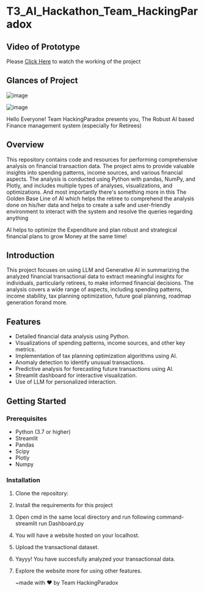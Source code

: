 # T3_AI_Hackathon_Team_HackingParadox
## Video of Prototype
Please [Click Here](https://1drv.ms/v/s!AnNJBheLBjN1hLdv1VVPJ03C_TAsXQ?e=w0F1cB) to watch the working of the project 

## Glances of Project

![image](https://github.com/satyacodermk/T3_AI_Hackathon_Team_HackingParadox/assets/98695336/092f4f26-b4d6-4fc0-b281-fb526b6e6888)

![image](https://github.com/satyacodermk/T3_AI_Hackathon_Team_HackingParadox/assets/98695336/6915df04-c194-4a8d-a9a4-76c50288117a)

Hello Everyone!
Team HackingParadox presents you,
The Robust AI based Finance management system (especially for Retirees)

## Overview

This repository contains code and resources for performing comprehensive analysis on financial transaction data. The project aims to provide valuable insights into spending patterns, income sources, and various financial aspects. The analysis is conducted using Python with pandas, NumPy, and Plotly, and includes multiple types of analyses, visualizations, and optimizations.
And most importantly there's something more in this
The Golden Base Line of AI
which helps the retiree to comprehend the analysis done on his/her data and helps to create a safe and user-friendly environment to interact with the system and resolve the queries regarding anything

AI helps to optimize the Expenditure and plan robust and strategical financial plans to grow Money at the same time!

## Introduction

This project focuses on using LLM and Generative AI in summarizing the analyzed financial transactional data to extract meaningful insights for individuals, particularly retirees, to make informed financial decisions. The analysis covers a wide range of aspects, including spending patterns, income stability, tax planning optimization, future goal planning, roadmap generation forand more.

## Features

- Detailed financial data analysis using Python.
- Visualizations of spending patterns, income sources, and other key metrics.
- Implementation of tax planning optimization algorithms using AI.
- Anomaly detection to identify unusual transactions.
- Predictive analysis for forecasting future transactions using AI.
- Streamlit dashboard for interactive visualization.
- Use of LLM for personalized interaction.

## Getting Started

### Prerequisites

- Python (3.7 or higher)
- Streamlit
- Pandas
- Scipy
- Plotly
- Numpy

### Installation

1. Clone the repository:
2. Install the requirements for this project
3. Open cmd in the same local directory and run following command-
    streamlit run Dashboard.py
4. You will have a website hosted on your localhost.
5. Upload the transactional dataset.
6. Yayyy! You have succesfully analyzed your transactionsal data.
7. Explore the website more for using other features.


   

   ~made with ❤️ by Team HackingParadox
